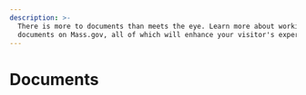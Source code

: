 ```yaml
---
description: >-
  There is more to documents than meets the eye. Learn more about working with
  documents on Mass.gov, all of which will enhance your visitor's experience.
---
```


# Documents




